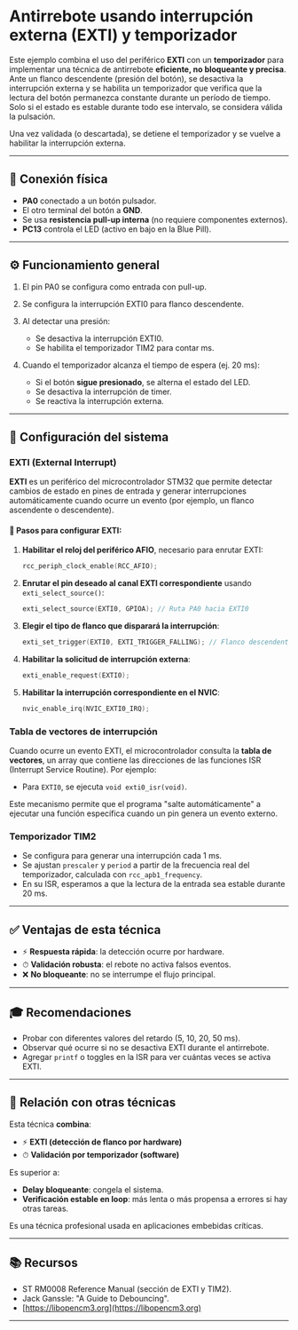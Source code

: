 # Antirrebote usando interrupción externa (EXTI) y temporizador

Este ejemplo combina el uso del periférico **EXTI** con un **temporizador** para implementar una técnica de antirrebote **eficiente, no bloqueante y precisa**. Ante un flanco descendente (presión del botón), se desactiva la interrupción externa y se habilita un temporizador que verifica que la lectura del botón permanezca constante durante un período de tiempo. Solo si el estado es estable durante todo ese intervalo, se considera válida la pulsación.

Una vez validada (o descartada), se detiene el temporizador y se vuelve a habilitar la interrupción externa.

---

## 🔌 Conexión física

* **PA0** conectado a un botón pulsador.
* El otro terminal del botón a **GND**.
* Se usa **resistencia pull-up interna** (no requiere componentes externos).
* **PC13** controla el LED (activo en bajo en la Blue Pill).

---

## ⚙️ Funcionamiento general

1. El pin PA0 se configura como entrada con pull-up.
2. Se configura la interrupción EXTI0 para flanco descendente.
3. Al detectar una presión:

   * Se desactiva la interrupción EXTI0.
   * Se habilita el temporizador TIM2 para contar ms.
4. Cuando el temporizador alcanza el tiempo de espera (ej. 20 ms):

   * Si el botón **sigue presionado**, se alterna el estado del LED.
   * Se desactiva la interrupción de timer.
   * Se reactiva la interrupción externa.

---

## 🔢 Configuración del sistema

### EXTI (External Interrupt)

**EXTI** es un periférico del microcontrolador STM32 que permite detectar cambios de estado en pines de entrada y generar interrupciones automáticamente cuando ocurre un evento (por ejemplo, un flanco ascendente o descendente).

#### 🔧 Pasos para configurar EXTI:

1. **Habilitar el reloj del periférico AFIO**, necesario para enrutar EXTI:

   ```c
   rcc_periph_clock_enable(RCC_AFIO);
   ```

2. **Enrutar el pin deseado al canal EXTI correspondiente** usando `exti_select_source()`:

   ```c
   exti_select_source(EXTI0, GPIOA); // Ruta PA0 hacia EXTI0
   ```

3. **Elegir el tipo de flanco que disparará la interrupción**:

   ```c
   exti_set_trigger(EXTI0, EXTI_TRIGGER_FALLING); // Flanco descendente
   ```

4. **Habilitar la solicitud de interrupción externa**:

   ```c
   exti_enable_request(EXTI0);
   ```

5. **Habilitar la interrupción correspondiente en el NVIC**:

   ```c
   nvic_enable_irq(NVIC_EXTI0_IRQ);
   ```

### Tabla de vectores de interrupción

Cuando ocurre un evento EXTI, el microcontrolador consulta la **tabla de vectores**, un array que contiene las direcciones de las funciones ISR (Interrupt Service Routine). Por ejemplo:

* Para `EXTI0`, se ejecuta `void exti0_isr(void)`.

Este mecanismo permite que el programa "salte automáticamente" a ejecutar una función específica cuando un pin genera un evento externo.

### Temporizador TIM2

* Se configura para generar una interrupción cada 1 ms.
* Se ajustan `prescaler` y `period` a partir de la frecuencia real del
  temporizador, calculada con `rcc_apb1_frequency`.
* En su ISR, esperamos a que la lectura de la entrada sea estable durante 20 ms.

---

## ✅ Ventajas de esta técnica

* ⚡️ **Respuesta rápida**: la detección ocurre por hardware.
* ⏱ **Validación robusta**: el rebote no activa falsos eventos.
* ❌ **No bloqueante**: no se interrumpe el flujo principal.

---

## 🎓 Recomendaciones&#x20;

* Probar con diferentes valores del retardo (5, 10, 20, 50 ms).
* Observar qué ocurre si no se desactiva EXTI durante el antirrebote.
* Agregar `printf` o toggles en la ISR para ver cuántas veces se activa EXTI.

---

## 🔌 Relación con otras técnicas

Esta técnica **combina**:

* ⚡ **EXTI (detección de flanco por hardware)**
* ⏱ **Validación por temporizador (software)**

Es superior a:

* **Delay bloqueante**: congela el sistema.
* **Verificación estable en loop**: más lenta o más propensa a errores si hay otras tareas.

Es una técnica profesional usada en aplicaciones embebidas críticas.

---

## 📚 Recursos

* ST RM0008 Reference Manual (sección de EXTI y TIM2).
* Jack Ganssle: "A Guide to Debouncing".
* [https://libopencm3.org](https://libopencm3.org)

---
